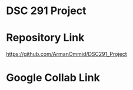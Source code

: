 # DSC 291 Project

# Repository Link
https://github.com/ArmanOmmid/DSC291_Project
# Google Collab Link
